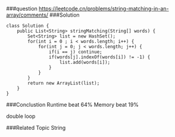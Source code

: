 ###question
https://leetcode.cn/problems/string-matching-in-an-array/comments/
###Solution
```
class Solution {
    public List<String> stringMatching(String[] words) {
        Set<String> list = new HashSet();
        for(int i = 0 ; i < words.length; i++) {
            for(int j = 0; j < words.length; j++) {
                if(i == j) continue;
                if(words[j].indexOf(words[i]) != -1) {
                    list.add(words[i]);
                }
            }
        }
        return new ArrayList(list);
    }
}
```

###Conclustion
Runtime beat 64%
Memory beat 19%

double loop

###Related Topic
String